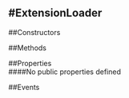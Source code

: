 #ExtensionLoader
---
##Constructors 


##Methods  







##Properties  
####No public properties defined

##Events  


